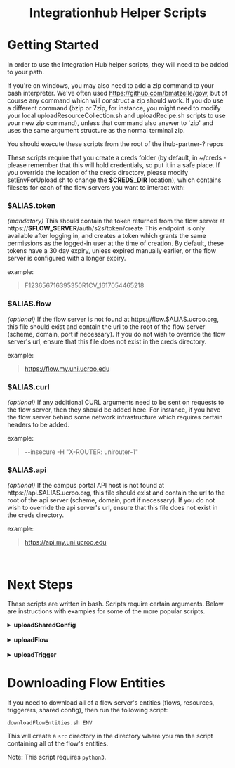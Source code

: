 <h1 style="text-align:center">Integrationhub Helper Scripts</h1>

# Getting Started

In order to use the Integration Hub helper scripts, they will need to be added to your path.

If you're on windows, you may also need to add a zip command to your bash interpreter. We've often used https://github.com/bmatzelle/gow, but of course any command which will construct a zip should work. If you do use a different command (bzip or 7zip, for instance, you might need to modify your local uploadResourceCollection.sh and uploadRecipe.sh scripts to use your new zip command), unless that command also answer to 'zip' and uses the same argument structure as the normal terminal zip.

You should execute these scripts from the root of the ihub-partner-? repos

These scripts require that you create a creds folder (by default, in ~/creds - please remember that this will hold credentials, so put it in a safe place. If you override the location of the creds directory, please modify setEnvForUpload.sh to change the **$CREDS_DIR** location), which contains filesets for each of the flow servers you want to interact with:

### **$ALIAS**.token

_(mandatory)_
This should contain the token returned from the flow server at https://**$FLOW_SERVER**/auth/s2s/token/create
This endpoint is only available after logging in, and creates a token which grants the same permissions as the logged-in user at the time of creation. By default, these tokens have a 30 day expiry, unless expired manually earlier, or the flow server is configured with a longer expiry.

example:

> F123656716395350R1CV_1617054465218

### **$ALIAS**.flow

_(optional)_
If the flow server is not found at https://flow.$ALIAS.ucroo.org, this file should exist and contain the url to the root of the flow server (scheme, domain, port if necessary). If you do not wish to override the flow server's url, ensure that this file does not exist in the creds directory.

example:

> https://flow.my.uni.ucroo.edu

### **$ALIAS**.curl

_(optional)_
If any additional CURL arguments need to be sent on requests to the flow server, then they should be added here. For instance, if you have the flow server behind some network infrastructure which requires certain headers to be added.

example:

> --insecure -H "X-ROUTER: unirouter-1"

### **$ALIAS**.api

_(optional)_
If the campus portal API host is not found at https://api.$ALIAS.ucroo.org, this file should exist and contain the url to the root of the api server (scheme, domain, port if necessary). If you do not wish to override the api server's url, ensure that this file does not exist in the creds directory.

example:

> https://api.my.uni.ucroo.edu

</br>

# Next Steps

These scripts are written in bash. Scripts require certain arguments. Below are instructions with examples for some of the more popular scripts.

<details>
<summary><b>uploadSharedConfig</b></summary>
<b>Action:</b> Uploads all shared config objects within the JSON file specified within the project flow directory to the environment specified.

<b>Instruction:</b> to be called from the root of the project.

<b>Example:</b>

> uploadSharedConfig.sh uni uni

<b>Notes:</b> If you want to upload to local development, leaving off the 2nd argument default to local staging.

</details>
</br>
<details>
<summary><b>uploadFlow</b></summary>
<b>Action:</b> Uploads all flow objects within the JSON file specified within the project flow directory to the environment specified.

<b>Instruction:</b> to be called from the root of the project.

<b>Example:</b>

> uploadFlow.sh uni uni

<b>Notes:</b> If you want to upload to local development, leaving off the 2nd argument default to local staging.

</details>
</br>
<details>
<summary><b>uploadTrigger</b></summary>
<b>Action:</b> Uploads all trigger objects within the JSON file specified within the project flow directory to the environment specified.

<b>Instruction:</b> to be called from the root of the project.

<b>Example:</b>

> uploadTrigger.sh uni uni

<b>Notes:</b> If you want to upload to local development, leaving off the 2nd argument default to local staging.

</details>

# Downloading Flow Entities

If you need to download all of a flow server's entities (flows, resources, triggerers, shared config), then run the following script:

```
downloadFlowEntities.sh ENV
```

This will create a `src` directory in the directory where you ran the script containing all of the flow's entities.

Note: This script requires `python3`.
